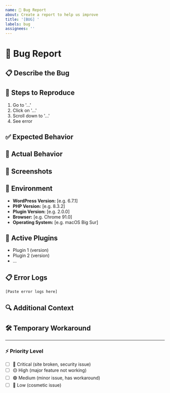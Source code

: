 ```yaml
---
name: 🐛 Bug Report
about: Create a report to help us improve
title: '[BUG] '
labels: bug
assignees: ''
---
```


# 🐛 Bug Report

## 📋 Describe the Bug
<!-- A clear and concise description of what the bug is -->

## 🔄 Steps to Reproduce
1. Go to '...'
2. Click on '...'
3. Scroll down to '...'
4. See error

## ✅ Expected Behavior
<!-- A clear and concise description of what you expected to happen -->

## 🚫 Actual Behavior
<!-- A clear and concise description of what actually happened -->

## 📸 Screenshots
<!-- If applicable, add screenshots to help explain your problem -->

## 🔧 Environment
- **WordPress Version:** [e.g. 6.7.1]
- **PHP Version:** [e.g. 8.3.2]
- **Plugin Version:** [e.g. 2.0.0]
- **Browser:** [e.g. Chrome 91.0]
- **Operating System:** [e.g. macOS Big Sur]

## 🧩 Active Plugins
<!-- List other active plugins that might be relevant -->
- Plugin 1 (version)
- Plugin 2 (version)
- ...

## 📋 Error Logs
<!-- If applicable, paste any error messages from debug.log -->
```
[Paste error logs here]
```

## 🔍 Additional Context
<!-- Add any other context about the problem here -->

## 🛠️ Temporary Workaround
<!-- If you found a temporary solution, please share it -->

---

### ⚡ Priority Level
- [ ] 🔴 Critical (site broken, security issue)
- [ ] 🟡 High (major feature not working)
- [ ] 🟢 Medium (minor issue, has workaround)
- [ ] 🔵 Low (cosmetic issue)